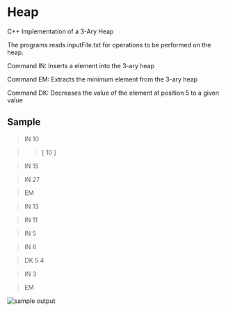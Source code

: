 # Heap
C++ Implementation of a 3-Ary Heap

The programs reads inputFile.txt for operations to be performed on the heap.

Command IN: Inserts a element into the 3-ary heap

Command EM: Extracts the minimum element from the 3-ary heap

Command DK: Decreases the value of the element at position 5 to a given value


## Sample

> IN 10

> > [ 10 ]

> IN 15

> IN 27

> EM

> IN 13

> IN 11

> IN 5

> IN 6

> DK 5 4

> IN 3

> EM

![sample output]()


